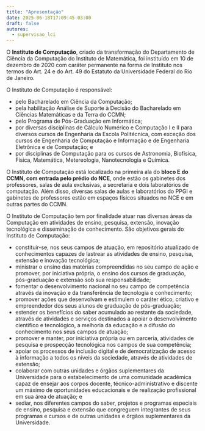```yaml
---
title: "Apresentação"
date: 2025-06-18T17:09:45-03:00
draft: false
autores:
  - supervisao_lci
---
```


O **Instituto de Computação**, criado da transformação do Departamento de
Ciência da Computação do Instituto de Matemática, foi instituído em 10 de
dezembro de 2020 com caráter permanente na forma de Instituto nos termos do
Art. 24 e do Art. 49 do Estatuto da Universidade Federal do Rio de Janeiro.

O Instituto de Computação é responsável:
- pelo Bacharelado em Ciência da Computação;
- pela habilitação Análise de Suporte à Decisão do Bacharelado em Ciências
Matemáticas e da Terra do CCMN;
- pelo Programa de Pós-Graduação em Informática;
- por diversas disciplinas de Cálculo Numérico e Computação I e II para
diversos cursos de Engenharia da Escola Politécnica, com exceção dos cursos
de Engenharia de Computação e Informação e de Engenharia Eletrônica e
de Computação; e
- por disciplinas de Computação para os cursos de Astronomia, Biofísica,
Física, Matemática, Metereologia, Nanotecnologia e Química.

<!--
Aqui se dizia que o ic possui 42 docentes, 10 substitutos etc etc, mas são
dados desatualizados. Deixo sem por enquanto.
-->

<!--antes dizia segundo andar mas citava a secretaria, que fica no primeiro-->

O Instituto de Computação está localizado na primeira ala do **bloco E do CCMN, com entrada pelo prédio do NCE**, onde estão os gabinetes
dos professores, salas de aula exclusivas, a secretaria e dois laboratórios de
computação. Além disso, diversas salas de aulas e laboratórios do PPGI e
gabinetes de professores estão em espaços físicos situados no NCE e em outras
partes do CCMN.

O Instituto de Computação tem por finalidade atuar nas diversas áreas da
Computação em atividades de ensino, pesquisa, extensão, inovação tecnológica e
disseminação de conhecimento. São objetivos gerais do Instituto de Computação:
- constituir-se, nos seus campos de atuação, em repositório atualizado de
conhecimentos capazes de lastrear as atividades de ensino, pesquisa, extensão
e inovação tecnológica;
- ministrar o ensino das matérias compreendidas no seu campo de ação e
promover, por iniciativa própria, o ensino dos cursos de graduação,
pós-graduação e extensão sob sua responsabilidade;
- fomentar o desenvolvimento nacional no seu campo de competência através da
inovação e da transferência de tecnologia e conhecimento;
- promover ações que desenvolvam e estimulem o caráter ético, criativo e
empreendedor dos seus alunos de graduação de pós-graduação;
- estender os benefícios do saber acumulado ao restante da sociedade, através
de atividades e serviços destinados a apoiar o desenvolvimento científico e
tecnológico, a melhoria da educação e a difusão do conhecimento nos seus campos
de atuação;
- promover e manter, por iniciativa própria ou em parceria, atividades de 
pesquisa e prospecção tecnológica nos campos de sua competência;
- apoiar os processos de inclusão digital e de democratização de acesso à
informação a todos os níveis da sociedade, através de atividades de extensão;
- colaborar com outras unidades e órgãos suplementares da Universidade para o
estabelecimento de uma comunidade acadêmica capaz de ensejar aos corpos
docente, técnico-administrativo e discente um máximo de oportunidades
educacionais e de realização profissional em sua área de atuação; e
- sediar, nos diferentes campos do saber, projetos e programas especiais de
ensino, pesquisa e extensão que congreguem integrantes de seus programas e
cursos e de outras unidades e órgãos suplementares da Universidade.

